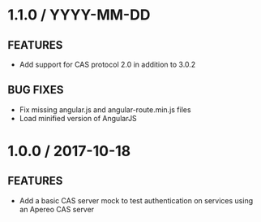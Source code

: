# 1.1.0 / YYYY-MM-DD

## FEATURES

- Add support for CAS protocol 2.0 in addition to 3.0.2

## BUG FIXES

- Fix missing angular.js and angular-route.min.js files
- Load minified version of AngularJS

# 1.0.0 / 2017-10-18

## FEATURES

- Add a basic CAS server mock to test authentication on services using an Apereo CAS server
